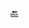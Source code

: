 

[🔙](https://github.com/Fepeder/PhD_Thesis_Data/tree/main/Chapter%202/TACTICAL%20LEVEL/RDM/After%20Fine%20Tuning/)
